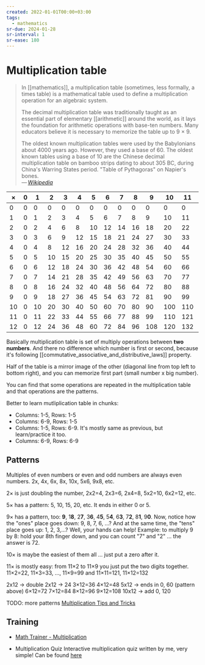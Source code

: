 ```yaml
---
created: 2022-01-01T00:00+03:00
tags:
  - mathematics
sr-due: 2024-01-28
sr-interval: 1
sr-ease: 180
---
```


# Multiplication table

> In [[mathematics]], a multiplication table (sometimes, less formally, a times
> table) is a mathematical table used to define a multiplication operation for
> an algebraic system.
>
> The decimal multiplication table was traditionally taught as an essential part
> of elementary [[arithmetic]] around the world, as it lays the foundation for
> arithmetic operations with base-ten numbers. Many educators believe it is
> necessary to memorize the table up to 9 × 9.
>
> The oldest known multiplication tables were used by the Babylonians about 4000
> years ago. However, they used a base of 60. The oldest known tables using a
> base of 10 are the Chinese decimal multiplication table on bamboo strips
> dating to about 305 BC, during China's Warring States period. "Table of
> Pythagoras" on Napier's bones.\
> — <cite>[Wikipedia](https://en.wikipedia.org/wiki/Multiplication_table)</cite>

|× |0  |1  |2  |3  |4  |5  |6  |7  |8  |9  |10 |11 |12 |
|--|---|---|---|---|---|---|---|---|---|---|---|---|---|
|0 |0  |0  |0  |0  |0  |0  |0  |0  |0  |0  |0  |0  |0  |
|1 |0  |1  |2  |3  |4  |5  |6  |7  |8  |9  |10 |11 |12 |
|2 |0  |2  |4  |6  |8  |10 |12 |14 |16 |18 |20 |22 |24 |
|3 |0  |3  |6  |9  |12 |15 |18 |21 |24 |27 |30 |33 |36 |
|4 |0  |4  |8  |12 |16 |20 |24 |28 |32 |36 |40 |44 |48 |
|5 |0  |5  |10 |15 |20 |25 |30 |35 |40 |45 |50 |55 |60 |
|6 |0  |6  |12 |18 |24 |30 |36 |42 |48 |54 |60 |66 |72 |
|7 |0  |7  |14 |21 |28 |35 |42 |49 |56 |63 |70 |77 |84 |
|8 |0  |8  |16 |24 |32 |40 |48 |56 |64 |72 |80 |88 |96 |
|9 |0  |9  |18 |27 |36 |45 |54 |63 |72 |81 |90 |99 |108|
|10|0  |10 |20 |30 |40 |50 |60 |70 |80 |90 |100|110|120|
|11|0  |11 |22 |33 |44 |55 |66 |77 |88 |99 |110|121|132|
|12|0  |12 |24 |36 |48 |60 |72 |84 |96 |108|120|132|144|

Basically multiplication table is set of multiply operations between **two
numbers**. And there no difference which number is first or second, because it's
following [[commutative_associative_and_distributive_laws]] property.

Half of the table is a mirror image of the other (diagonal line from top left to
bottom right), and you can memorize first part (small number x big number).

You can find that some operations are repeated in the multiplication table and
that operations are the patterns.

Better to learn mutliplication table in chunks:

- Columns: 1-5, Rows: 1-5
- Columns: 6-9, Rows: 1-5
- Columns: 1-5, Rows: 6-9. It's mostly same as previous, but learn/practice it too.
- Columns: 6-9, Rows: 6-9

## Patterns

Multiples of even numbers or even and odd numbers are always even numbers. 2x,
4x, 6x, 8x, 10x, 5x6, 9x8, etc.

2× is just doubling the number, 2x2=4, 2x3=6, 2x4=8, 5x2=10, 6x2=12, etc.

5× has a pattern: 5, 10, 15, 20, etc. It ends in either 0 or 5.

9× has a pattern, too: **9**, 1**8**, 2**7**, 3**6**, 4**5**, 5**4**, 6**3**,
7**2**, 8**1**, 9**0**. Now, notice how the "ones" place goes down: 9, 8, 7, 6,
...? And at the same time, the "tens" place goes up: 1, 2, 3,...?
Well, your hands can help! Example: to multiply 9 by 8: hold your 8th finger down, and you can count "7" and "2" ... the answer is 72.

10× is maybe the easiest of them all ... just put a zero after it.

11× is mostly easy: from 11×2 to 11×9 you just put the two digits together.
11×2=22, 11×3=33, ..., 11×9=99 and 11×11=121, 11×12=132

2x12 → double 2x12 → 24
3×12=36
4×12=48
5x12 → ends in 0, 60 (pattern above)
6×12=72
7×12=84
8×12=96
9×12=108
10x12 → add 0, 120

TODO: more patterns [Multiplication Tips and Tricks](https://www.mathsisfun.com/multiplication-tips-tricks.html)

## Training

- [Math Trainer - Multiplication](https://www.mathsisfun.com/numbers/math-trainer-multiply.html)

- Multiplication Quiz
  Interactive multiplication quiz written by me, very simple!
  Can be found [here](file:///home/inom/Computer/programming/Multiplication_Quiz/)
